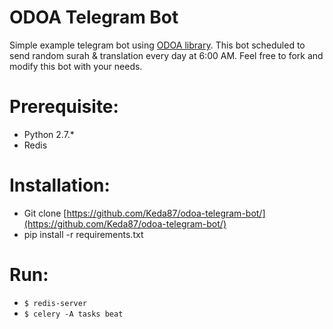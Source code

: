 # ODOA Telegram Bot
Simple example telegram bot using [ODOA library](https://github.com/Keda87/python-quran-odoa).
This bot scheduled to send random surah & translation every day at 6:00 AM. Feel free to fork and modify this bot with your needs.

# Prerequisite:
- Python 2.7.*
- Redis

# Installation:
- Git clone [https://github.com/Keda87/odoa-telegram-bot/](https://github.com/Keda87/odoa-telegram-bot/)
- pip install -r requirements.txt

# Run:
- `$ redis-server`
- `$ celery -A tasks beat`
